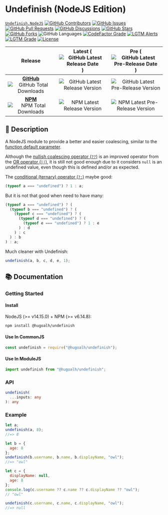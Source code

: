 # Undefinish (NodeJS Edition)

[`Undefinish.NodeJS`](https://github.com/hugoalh-studio/undefinish-nodejs)
[![GitHub Contributors](https://img.shields.io/github/contributors/hugoalh-studio/undefinish-nodejs?label=Contributors&logo=github&logoColor=ffffff&style=flat-square)](https://github.com/hugoalh-studio/undefinish-nodejs/graphs/contributors)
[![GitHub Issues](https://img.shields.io/github/issues-raw/hugoalh-studio/undefinish-nodejs?label=Issues&logo=github&logoColor=ffffff&style=flat-square)](https://github.com/hugoalh-studio/undefinish-nodejs/issues)
[![GitHub Pull Requests](https://img.shields.io/github/issues-pr-raw/hugoalh-studio/undefinish-nodejs?label=Pull%20Requests&logo=github&logoColor=ffffff&style=flat-square)](https://github.com/hugoalh-studio/undefinish-nodejs/pulls)
[![GitHub Discussions](https://img.shields.io/github/discussions/hugoalh-studio/undefinish-nodejs?label=Discussions&logo=github&logoColor=ffffff&style=flat-square)](https://github.com/hugoalh-studio/undefinish-nodejs/discussions)
[![GitHub Stars](https://img.shields.io/github/stars/hugoalh-studio/undefinish-nodejs?label=Stars&logo=github&logoColor=ffffff&style=flat-square)](https://github.com/hugoalh-studio/undefinish-nodejs/stargazers)
[![GitHub Forks](https://img.shields.io/github/forks/hugoalh-studio/undefinish-nodejs?label=Forks&logo=github&logoColor=ffffff&style=flat-square)](https://github.com/hugoalh-studio/undefinish-nodejs/network/members)
![GitHub Languages](https://img.shields.io/github/languages/count/hugoalh-studio/undefinish-nodejs?label=Languages&logo=github&logoColor=ffffff&style=flat-square)
[![CodeFactor Grade](https://img.shields.io/codefactor/grade/github/hugoalh-studio/undefinish-nodejs?label=Grade&logo=codefactor&logoColor=ffffff&style=flat-square)](https://www.codefactor.io/repository/github/hugoalh-studio/undefinish-nodejs)
[![LGTM Alerts](https://img.shields.io/lgtm/alerts/g/hugoalh-studio/undefinish-nodejs?label=Alerts&logo=lgtm&logoColor=ffffff&style=flat-square)
![LGTM Grade](https://img.shields.io/lgtm/grade/javascript/g/hugoalh-studio/undefinish-nodejs?label=Grade&logo=lgtm&logoColor=ffffff&style=flat-square)](https://lgtm.com/projects/g/hugoalh-studio/undefinish-nodejs)
[![License](https://img.shields.io/static/v1?label=License&message=MIT&color=brightgreen&style=flat-square)](./LICENSE.md)

| **Release** | **Latest** (![GitHub Latest Release Date](https://img.shields.io/github/release-date/hugoalh-studio/undefinish-nodejs?label=%20&style=flat-square)) | **Pre** (![GitHub Latest Pre-Release Date](https://img.shields.io/github/release-date-pre/hugoalh-studio/undefinish-nodejs?label=%20&style=flat-square)) |
|:-:|:-:|:-:|
| [**GitHub**](https://github.com/hugoalh-studio/undefinish-nodejs/releases) ![GitHub Total Downloads](https://img.shields.io/github/downloads/hugoalh-studio/undefinish-nodejs/total?label=%20&style=flat-square) | ![GitHub Latest Release Version](https://img.shields.io/github/release/hugoalh-studio/undefinish-nodejs?sort=semver&label=%20&style=flat-square) | ![GitHub Latest Pre-Release Version](https://img.shields.io/github/release/hugoalh-studio/undefinish-nodejs?include_prereleases&sort=semver&label=%20&style=flat-square) |
| [**NPM**](https://www.npmjs.com/package/@hugoalh/undefinish) ![NPM Total Downloads](https://img.shields.io/npm/dt/@hugoalh/undefinish?label=%20&style=flat-square) | ![NPM Latest Release Version](https://img.shields.io/npm/v/@hugoalh/undefinish/latest?label=%20&style=flat-square) | ![NPM Latest Pre-Release Version](https://img.shields.io/npm/v/@hugoalh/undefinish/pre?label=%20&style=flat-square) |

## 📝 Description

A NodeJS module to provide a better and easier coalescing, similar to the [function default parameter](https://developer.mozilla.org/en-US/docs/Web/JavaScript/Reference/Functions/Default_parameters).

Although the [nullish coalescing operator (`??`)](https://developer.mozilla.org/en-US/docs/Web/JavaScript/Reference/Operators/Nullish_coalescing_operator) is an improved operator from the [OR operator (`||`)](https://developer.mozilla.org/en-US/docs/Web/JavaScript/Reference/Operators/Logical_OR), it is still not good enough due to it considers `null` is an undefined value, even though this is defined and/or as expected.

The [conditional (ternary) operator (`?:`)](https://developer.mozilla.org/en-US/docs/Web/JavaScript/Reference/Operators/Conditional_Operator) maybe good:

```js
(typeof a === "undefined") ? 1 : a;
```

But it is not that good when need to have many:

```js
(typeof a === "undefined") ? (
  (typeof b === "undefined") ? (
    (typeof c === "undefined") ? (
      (typeof d === "undefined") ? (
        (typeof e === "undefined") ? 1 : e
      ) : d
    ) : c
  ) : b
) : a;
```

Much cleaner with Undefinish:

```js
undefinish(a, b, c, d, e, 1);
```

## 📚 Documentation

### Getting Started

#### Install

NodeJS (>= v14.15.0) + NPM (>= v6.14.8):

```sh
npm install @hugoalh/undefinish
```

#### Use In CommonJS

```js
const undefinish = require("@hugoalh/undefinish");
```

#### Use In ModuleJS

```js
import undefinish from "@hugoalh/undefinish";
```

### API

```ts
undefinish(
  ...inputs: any
): any
```

### Example

```js
let a;
undefinish(a, 8);
//=> 8

let b = {
  age: 8
};
undefinish(b.username, b.name, b.displayName, "owl");
//=> "owl"

let c = {
  displayName: null,
  age: 8
};
console.log(c.username ?? c.name ?? c.displayName ?? "owl");
// "owl"

undefinish(c.username, c.name, c.displayName, "owl");
//=> null
```
